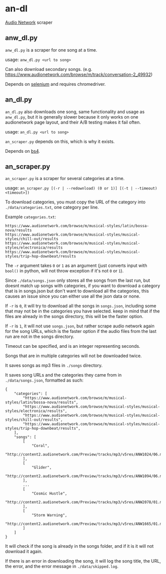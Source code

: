 # an-dl
[Audio Network](https://www.audionetwork.com/) scraper

## anw_dl.py

`anw_dl.py` is a scraper for one song at a time.

usage: `anw_dl.py <url to song>`

Can also download secondary songs. (e.g. https://www.audionetwork.com/browse/m/track/conversation-2_49932)

Depends on [selenium](https://pypi.org/project/selenium/) and requires chromedriver.

## an_dl.py

`an_dl.py` also downloads one song, same functionality and usage as `anw_dl.py`, but it is generally slower because it only works on one audionetwork page layout, and their A/B testing makes it fail often.

usage: `an_dl.py <url to song>`

`an_scraper.py` depends on this, which is why it exists.

Depends on [bs4](https://pypi.org/project/bs4/).

## an_scraper.py

`an_scraper.py` is a scraper for several categories at a time.

usage: `an_scraper.py [(-r | --redownload) (0 or 1)] [(-t | --timeout) <timeout>])`

To download categories, you must copy the URL of the category into `./data/categories.txt`, one category per line.

Example `categories.txt`:

	https://www.audionetwork.com/browse/m/musical-styles/latin/bossa-nova/results
	https://www.audionetwork.com/browse/m/musical-styles/musical-styles/chill-out/results
	https://www.audionetwork.com/browse/m/musical-styles/musical-styles/electronica/results
	https://www.audionetwork.com/browse/m/musical-styles/musical-styles/trip-hop-downbeat/results

The `-r` argument takes `0` or `1` as an argument (just converts input with `bool()` in python, will not throw exception if it's not `0` or `1`).

Since `./data/songs.json` only stores all the songs from the last run, but doesnt match up songs with categories, if you want to download a category that is in songs.json but don't want to download all the categories, this causes an issue since you can either use all the json data or none.

If `-r` is `0`, it will try to download all the songs in `songs.json`, including some that may not be in the categories you have selected. keep in mind that if the files are already in the songs directory, this will be the faster option.

If `-r` is `1`, it will not use `songs.json`, but rather scrape audio network again for the song URLs, which is the faster option if the audio files from the last run are not in the songs directory.

Timeout can be specified, and is an integer representing seconds.

Songs that are in multiple categories will not be downloaded twice.

It saves songs as mp3 files in `./songs` directory.

It saves song URLs and the categories they came from in `./data/songs.json`, formatted as such:

	{
	    "categories": [
	        "https://www.audionetwork.com/browse/m/musical-styles/latin/bossa-nova/results",
	        "https://www.audionetwork.com/browse/m/musical-styles/musical-styles/electronica/results",
	        "https://www.audionetwork.com/browse/m/musical-styles/musical-styles/chill-out/results",
	        "https://www.audionetwork.com/browse/m/musical-styles/musical-styles/trip-hop-downbeat/results",
	    ],
	    "songs": [
	        [
	            "Coral", 
	            "http://content2.audionetwork.com/Preview/tracks/mp3/v5res/ANW1024/06.mp3"
	        ], 
	        [
	            "Glider", 
	            "http://content2.audionetwork.com/Preview/tracks/mp3/v5res/ANW1094/06.mp3"
	        ],
	        ...
	        [
	            "Cosmic Hustle", 
	            "http://content2.audionetwork.com/Preview/tracks/mp3/v5res/ANW2078/01.mp3"
	        ], 
	        [
	            "Storm Warning", 
	            "http://content2.audionetwork.com/Preview/tracks/mp3/v5res/ANW1665/01.mp3"
	        ]
	    ]
	}

It will check if the song is already in the songs folder, and if it is it will not download it again.

If there is an error in downloading the song, it will log the song title, the URL, the error, and the error message in `./data/skipped.log`.
